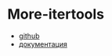 # More-itertools

- [github](https://github.com/more-itertools/more-itertools)
- [документация](https://more-itertools.readthedocs.io/en/stable/)

